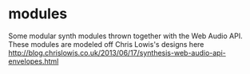 # modules
Some modular synth modules thrown together with the Web Audio API.
These modules are modeled off Chris Lowis's designs here http://blog.chrislowis.co.uk/2013/06/17/synthesis-web-audio-api-envelopes.html